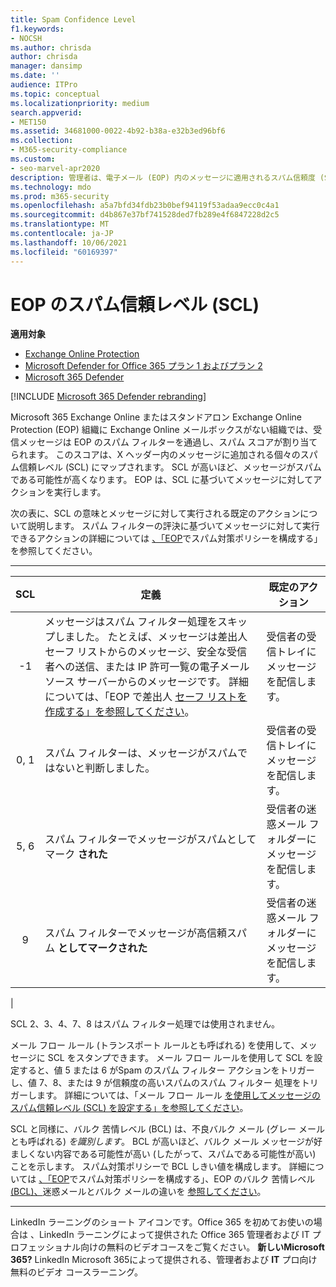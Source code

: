```yaml
---
title: Spam Confidence Level
f1.keywords:
- NOCSH
ms.author: chrisda
author: chrisda
manager: dansimp
ms.date: ''
audience: ITPro
ms.topic: conceptual
ms.localizationpriority: medium
search.appverid:
- MET150
ms.assetid: 34681000-0022-4b92-b38a-e32b3ed96bf6
ms.collection:
- M365-security-compliance
ms.custom:
- seo-marvel-apr2020
description: 管理者は、電子メール (EOP) 内のメッセージに適用されるスパム信頼度 (SCL) Exchange Online Protectionできます。
ms.technology: mdo
ms.prod: m365-security
ms.openlocfilehash: a5a7bfd34fdb23b0bef94119f53adaa9ecc0c4a1
ms.sourcegitcommit: d4b867e37bf741528ded7fb289e4f6847228d2c5
ms.translationtype: MT
ms.contentlocale: ja-JP
ms.lasthandoff: 10/06/2021
ms.locfileid: "60169397"
---
```

# <a name="spam-confidence-level-scl-in-eop"></a>EOP のスパム信頼レベル (SCL)

**適用対象**
- [Exchange Online Protection](exchange-online-protection-overview.md)
- [Microsoft Defender for Office 365 プラン 1 およびプラン 2](defender-for-office-365.md)
- [Microsoft 365 Defender](../defender/microsoft-365-defender.md)

[!INCLUDE [Microsoft 365 Defender rebranding](../includes/microsoft-defender-for-office.md)]

Microsoft 365 Exchange Online またはスタンドアロン Exchange Online Protection (EOP) 組織に Exchange Online メールボックスがない組織では、受信メッセージは EOP のスパム フィルターを通過し、スパム スコアが割り当てられます。 このスコアは、X ヘッダー内のメッセージに追加される個々のスパム信頼レベル (SCL) にマップされます。 SCL が高いほど、メッセージがスパムである可能性が高くなります。 EOP は、SCL に基づいてメッセージに対してアクションを実行します。

次の表に、SCL の意味とメッセージに対して実行される既定のアクションについて説明します。 スパム フィルターの評決に基づいてメッセージに対して実行できるアクションの詳細については [、「EOP](configure-your-spam-filter-policies.md)でスパム対策ポリシーを構成する」を参照してください。

****

|SCL|定義|既定のアクション|
|:---:|---|---|
|-1|メッセージはスパム フィルター処理をスキップしました。 たとえば、メッセージは差出人セーフ リストからのメッセージ、安全な受信者への送信、または IP 許可一覧の電子メール ソース サーバーからのメッセージです。 詳細については、「EOP で差出人 [セーフ リストを作成する」を参照してください](create-safe-sender-lists-in-office-365.md)。|受信者の受信トレイにメッセージを配信します。|
|0, 1|スパム フィルターは、メッセージがスパムではないと判断しました。|受信者の受信トレイにメッセージを配信します。|
|5, 6|スパム フィルターでメッセージがスパムとしてマーク **された**|受信者の迷惑メール フォルダーにメッセージを配信します。|
|9 |スパム フィルターでメッセージが高信頼スパム **としてマークされた**|受信者の迷惑メール フォルダーにメッセージを配信します。|
|

SCL 2、3、4、7、8 はスパム フィルター処理では使用されません。

メール フロー ルール (トランスポート ルールとも呼ばれる) を使用して、メッセージに SCL をスタンプできます。 メール フロー ルールを使用して SCL を設定すると、値 5 または 6 がSpam のスパム フィルター アクションをトリガーし、値 7、8、または 9 が信頼度の高いスパムのスパム フィルター 処理をトリガーします。 詳細については、「メール フロー ルール [を使用してメッセージのスパム信頼レベル (SCL) を設定する」を参照してください](/exchange/security-and-compliance/mail-flow-rules/use-rules-to-set-scl)。

SCL と同様に、バルク 苦情レベル (BCL) は、不良バルク メール (グレー メールとも呼ばれる) _を識別します_。 BCL が高いほど、バルク メール メッセージが好ましくない内容である可能性が高い (したがって、スパムである可能性が高い) ことを示します。 スパム対策ポリシーで BCL しきい値を構成します。 詳細については [、「EOP](configure-your-spam-filter-policies.md)でスパム対策ポリシーを構成する」、EOP のバルク 苦情レベル [(BCL)、](bulk-complaint-level-values.md)迷惑メールとバルク メールの違いを [参照してください](what-s-the-difference-between-junk-email-and-bulk-email.md)。

****

LinkedIn ラーニングのショート アイコンです。Office 365 を初めてお使いの場合は         、LinkedIn ラーニングによって提供された Office 365 管理者および IT プロフェッショナル向けの無料のビデオコースをご覧ください。 **新しいMicrosoft 365?** LinkedIn Microsoft 365によって提供される、管理者および **IT** プロ向け無料のビデオ コースラーニング。
